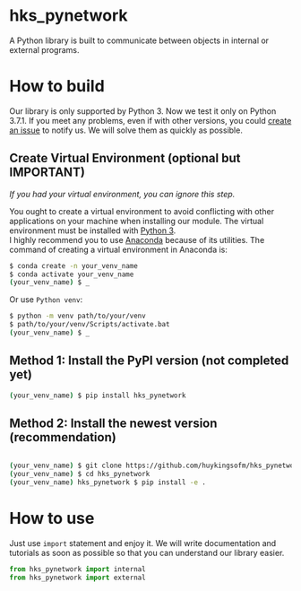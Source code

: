# hks_pynetwork
A Python library is built to communicate between objects in internal or external programs.

# How to build
Our library is only supported by Python 3. Now we test it only on Python 3.7.1. If you meet any problems, even if with other versions, you could [create an issue](https://github.com/huykingsofm/hks_pynetwork/issues) to notify us. We will solve them as quickly as possible.  

## Create Virtual Environment (optional but IMPORTANT)
*If you had your virtual environment, you can ignore this step.* 

You ought to create a virtual environment to avoid conflicting with other applications on your machine when installing our module. The virtual environment must be installed with [Python 3](https://www.python.org/downloads).  
I highly recommend you to use [Anaconda](https://www.anaconda.com/products/individual) because of its utilities. The command of creating a virtual environment in Anaconda is:
```bash
$ conda create -n your_venv_name
$ conda activate your_venv_name
(your_venv_name) $ _ 
```

Or use `Python venv`:
```bash
$ python -m venv path/to/your/venv
$ path/to/your/venv/Scripts/activate.bat
(your_venv_name) $ _
```

## Method 1: Install the PyPI version (not completed yet)
```bash
(your_venv_name) $ pip install hks_pynetwork
```

## Method 2: Install the newest version (recommendation)

```bash

(your_venv_name) $ git clone https://github.com/huykingsofm/hks_pynetwork.git
(your_venv_name) $ cd hks_pynetwork
(your_venv_name) hks_pynetwork $ pip install -e .
```

# How to use
Just use `import` statement and enjoy it. We will write documentation and tutorials as soon as possible so that you can understand our library easier.

```python
from hks_pynetwork import internal
from hks_pynetwork import external
```
